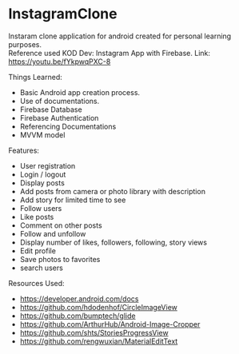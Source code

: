 # InstagramClone
Instaram clone application for android created for personal learning purposes.  
Reference used KOD Dev: Instagram App with Firebase.
Link: https://youtu.be/fYkpwqPXC-8



Things Learned:
- Basic Android app creation process. 
- Use of documentations.
- Firebase Database
- Firebase Authentication 
- Referencing Documentations
- MVVM model


Features:
- User registration
- Login / logout
- Display posts
- Add posts from camera or photo library with description
- Add story for limited time to see
- Follow users
- Like posts 
- Comment on other posts
- Follow and unfollow
- Display number of likes, followers, following, story views
- Edit profile
- Save photos to favorites
- search users




Resources Used:
- https://developer.android.com/docs
- https://github.com/hdodenhof/CircleImageView
- https://github.com/bumptech/glide
- https://github.com/ArthurHub/Android-Image-Cropper
- https://github.com/shts/StoriesProgressView
- https://github.com/rengwuxian/MaterialEditText


